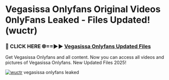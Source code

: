 # Vegasissa Onlyfans Original Videos 0nlyFans Leaked - Files Updated! (wuctr)

<h3>🔴 CLICK HERE 🌐==►► <a href="https://tinyurl.com/ms9xzufz" rel="nofollow">Vegasissa Onlyfans Updated Files</a></h3>

Get Vegasissa Onlyfans and all content. Now you can access all videos and pictures of Vegasissa Onlyfans. New Updated Files 2025!

[![wuctr](https://i.imgur.com/ppqm5kG.gif)](https://tinyurl.com/ms9xzufz)
vegasissa onlyfans leaked